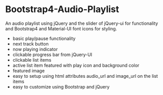 # Bootstrap4-Audio-Playlist
An audio playlist using jQuery and the slider of jQuery-ui for functionality and Bootstrap4 and Material-UI font icons for styling.
- basic play/pause functionality
- next track button
- now playing indicator
- clickable progress bar from jQuery-UI
- clickable list items
- active list item featured with play icon and background color
- featured image
- easy to setup using html attributes audio_url and image_url on the list items
- easy to customize using Bootstrap and jQuery
